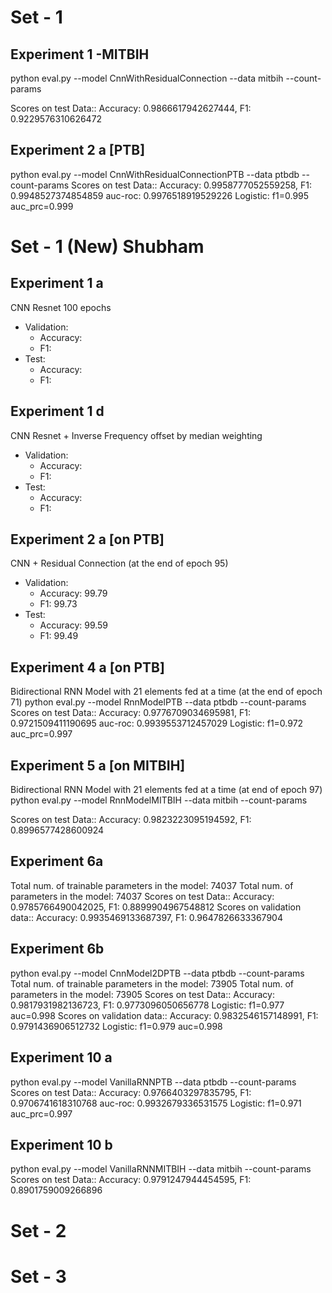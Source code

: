 # Set - 1

## Experiment 1 -MITBIH
python eval.py --model CnnWithResidualConnection --data mitbih --count-params

Scores on test Data:: Accuracy: 0.9866617942627444, F1: 0.9229576310626472




## Experiment 2 a [PTB]


python eval.py --model CnnWithResidualConnectionPTB --data ptbdb --count-params
Scores on test Data:: Accuracy: 0.9958777052559258, F1: 0.9948527374854859
auc-roc:  0.9976518919529226
Logistic: f1=0.995 auc_prc=0.999

# Set - 1 (New) Shubham

## Experiment 1 a

CNN Resnet 100 epochs
- Validation:
  - Accuracy: 
  - F1: 
- Test:
  - Accuracy: 
  - F1: 

## Experiment 1 d
CNN Resnet + Inverse Frequency offset by median weighting
- Validation:
  - Accuracy: 
  - F1: 
- Test:
  - Accuracy: 
  - F1: 

## Experiment 2 a [on PTB]
CNN + Residual Connection
(at the end of epoch 95)
- Validation:
  - Accuracy: 99.79
  - F1: 99.73
- Test:
  - Accuracy: 99.59
  - F1: 99.49

## Experiment 4 a [on PTB]

Bidirectional RNN Model with 21 elements fed at a time 
(at the end of epoch 71)
python eval.py --model RnnModelPTB --data ptbdb --count-params
Scores on test Data:: Accuracy: 0.9776709034695981, F1: 0.9721509411190695
auc-roc:  0.9939553712457029
Logistic: f1=0.972 auc_prc=0.997


## Experiment 5 a [on MITBIH]
Bidirectional RNN Model with 21 elements fed at a time 
(at end of epoch 97)
 python eval.py --model RnnModelMITBIH --data mitbih --count-params

Scores on test Data:: Accuracy: 0.9823223095194592, F1: 0.8996577428600924





## Experiment 6a
Total num. of trainable parameters in the model: 74037
Total num. of  parameters in the model: 74037
Scores on test Data:: Accuracy: 0.9785766490042025, F1: 0.8899904967548812
Scores on validation data:: Accuracy: 0.9935469133687397, F1: 0.9647826633367904
## Experiment 6b
python eval.py --model CnnModel2DPTB --data ptbdb --count-params
Total num. of trainable parameters in the model: 73905
Total num. of  parameters in the model: 73905
Scores on test Data:: Accuracy: 0.9817931982136723, F1: 0.9773096050656778
Logistic: f1=0.977 auc=0.998
Scores on validation data:: Accuracy: 0.9832546157148991, F1: 0.9791436906512732
Logistic: f1=0.979 auc=0.998

## Experiment 10 a
python eval.py --model VanillaRNNPTB --data ptbdb --count-params
Scores on test Data:: Accuracy: 0.9766403297835795, F1: 0.9706741618310768
auc-roc:  0.9932679336531575
Logistic: f1=0.971 auc_prc=0.997

## Experiment 10 b
python eval.py --model VanillaRNNMITBIH --data mitbih --count-params
Scores on test Data:: Accuracy: 0.9791247944454595, F1: 0.8901759009266896


# Set - 2

# Set - 3

